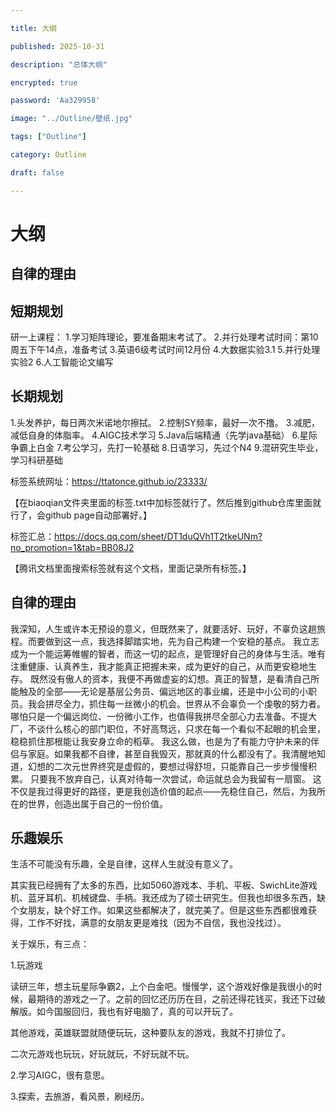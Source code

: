 ```yaml
---

title: 大纲

published: 2025-10-31

description: "总体大纲"

encrypted: true

password: 'Aa329958'

image: "../Outline/壁纸.jpg"

tags: ["Outline"]

category: Outline

draft: false

---
```


# 大纲

## 自律的理由



## 短期规划
研一上课程：
1.学习矩阵理论，要准备期末考试了。
2.并行处理考试时间：第10周五下午14点，准备考试
3.英语6级考试时间12月份
4.大数据实验3.1
5.并行处理实验2
6.人工智能论文编写

## 长期规划

1.头发养护，每日两次米诺地尔擦拭。
2.控制SY频率，最好一次不撸。
3.减肥，减低自身的体脂率。
4.AIGC技术学习
5.Java后端精通（先学java基础）
6.星际争霸上白金
7.考公学习，先打一轮基础
8.日语学习，先过个N4
9.混研究生毕业，学习科研基础

标签系统网址：https://ttatonce.github.io/23333/

【在biaoqian文件夹里面的标签.txt中加标签就行了。然后推到github仓库里面就行了，会github page自动部署好。】

标签汇总：https://docs.qq.com/sheet/DT1duQVh1T2tkeUNm?no_promotion=1&tab=BB08J2

【腾讯文档里面搜索标签就有这个文档，里面记录所有标签。】

## 自律的理由

我深知，人生或许本无预设的意义，但既然来了，就要活好、玩好，不辜负这趟旅程。而要做到这一点，我选择脚踏实地，先为自己构建一个安稳的基点。
我立志成为一个能运筹帷幄的智者，而这一切的起点，是管理好自己的身体与生活。唯有注重健康、认真养生，我才能真正把握未来，成为更好的自己，从而更安稳地生存。
既然没有傲人的资本，我便不再做虚妄的幻想。真正的智慧，是看清自己所能触及的全部——无论是基层公务员、偏远地区的事业编，还是中小公司的小职员。我会拼尽全力，抓住每一丝微小的机会。世界从不会辜负一个虔敬的努力者。 哪怕只是一个偏远岗位、一份微小工作，也值得我拼尽全部心力去准备。不提大厂，不谈什么核心的部门职位，不好高骛远，只求在每一个看似不起眼的机会里，稳稳抓住那根能让我安身立命的稻草。
我这么做，也是为了有能力守护未来的伴侣与家庭。如果我都不自律，甚至自我毁灭，那就真的什么都没有了。我清醒地知道，幻想的二次元世界终究是虚假的，要想过得舒坦，只能靠自己一步步慢慢积累。
只要我不放弃自己，认真对待每一次尝试，命运就总会为我留有一扇窗。 这不仅是我过得更好的路径，更是我创造价值的起点——先稳住自己，然后，为我所在的世界，创造出属于自己的一份价值。

## 乐趣娱乐

生活不可能没有乐趣，全是自律，这样人生就没有意义了。

其实我已经拥有了太多的东西，比如5060游戏本、手机、平板、SwichLite游戏机、蓝牙耳机、机械键盘、手柄。我还成为了硕士研究生。但我也却很多东西，缺个女朋友，缺个好工作。如果这些都解决了，就完美了。但是这些东西都很难获得，工作不好找，满意的女朋友更是难找（因为不自信，我也没找过）。

关于娱乐，有三点：

1.玩游戏

读研三年，想主玩星际争霸2，上个白金吧。慢慢学，这个游戏好像是我很小的时候，最期待的游戏之一了。之前的回忆还历历在目，之前还得花钱买，我还下过破解版。如今国服回归，我也有好电脑了，真的可以开玩了。

其他游戏，英雄联盟就随便玩玩，这种要队友的游戏，我就不打排位了。

二次元游戏也玩玩，好玩就玩，不好玩就不玩。

2.学习AIGC，很有意思。

3.探索，去旅游，看风景，刷经历。




